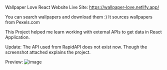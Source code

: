 Wallpaper Love React Website
Live Site: https://wallpaper-love.netlify.app/

You can search wallpapers and download them :)
It sources wallpapers from Pexels.com

This Project helped me learn working with external APIs to get data in React Application.

Update: The API used from RapidAPI does not exist now. Though the screenshot attached explains the project.

Preview: 
![image](https://user-images.githubusercontent.com/66637389/211566191-3c27a8d2-d2b6-407e-9fd8-e9ae8023dd34.png)
